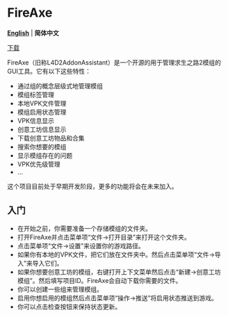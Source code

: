 # FireAxe
**[English](README.md)** | **简体中文**

[下载](https://github.com/ktxiaok/FireAxe/releases)

FireAxe（旧称L4D2AddonAssistant）是一个开源的用于管理求生之路2模组的GUI工具。它有以下这些特性：
- 通过组的概念层级式地管理模组
- 模组标签管理
- 本地VPK文件管理
- 模组启用状态管理
- VPK信息显示
- 创意工坊信息显示
- 下载创意工坊物品和合集
- 搜索你想要的模组
- 显示模组存在的问题
- VPK优先级管理
- ...

这个项目目前处于早期开发阶段，更多的功能将会在未来加入。
## 入门
- 在开始之前，你需要准备一个存储模组的文件夹。
- 打开FireAxe并点击菜单项“文件->打开目录”来打开这个文件夹。
- 点击菜单项“文件->设置”来设置你的游戏路径。
- 如果你有本地的VPK文件，把它们放在文件夹中。然后点击菜单项“文件->导入”来导入它们。
- 如果你想要创意工坊的模组，右键打开上下文菜单然后点击“新建->创意工坊模组”。然后填写项目ID。FireAxe会自动下载你需要的文件。
- 你可以创建一些组来管理模组。
- 启用你想启用的模组然后点击菜单项“操作->推送”将启用状态推送到游戏。
- 你可以点击检查按钮来保持状态更新。